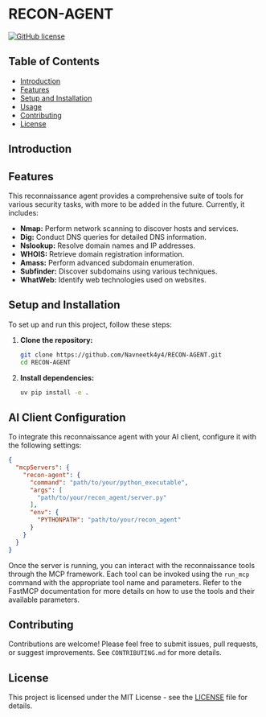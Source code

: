 # RECON-AGENT

[![GitHub license](https://img.shields.io/badge/license-MIT-blue.svg)](https://github.com/Navneetk4y4/RECON-AGENT/blob/master/LICENSE)

## Table of Contents
- [Introduction](#introduction)
- [Features](#features)
- [Setup and Installation](#setup-and-installation)
- [Usage](#usage)
- [Contributing](#contributing)
- [License](#license)

## Introduction

## Features

This reconnaissance agent provides a comprehensive suite of tools for various security tasks, with more to be added in the future. Currently, it includes:

-   **Nmap:** Perform network scanning to discover hosts and services.
-   **Dig:** Conduct DNS queries for detailed DNS information.
-   **Nslookup:** Resolve domain names and IP addresses.
-   **WHOIS:** Retrieve domain registration information.
-   **Amass:** Perform advanced subdomain enumeration.
-   **Subfinder:** Discover subdomains using various techniques.
-   **WhatWeb:** Identify web technologies used on websites.



## Setup and Installation

To set up and run this project, follow these steps:

1.  **Clone the repository:**
    ```bash
    git clone https://github.com/Navneetk4y4/RECON-AGENT.git
    cd RECON-AGENT
    ```

2.  **Install dependencies:**
    ```bash
    uv pip install -e .
    ```



## AI Client Configuration

To integrate this reconnaissance agent with your AI client, configure it with the following settings:

```json
{
  "mcpServers": {
    "recon-agent": {
      "command": "path/to/your/python_executable",
      "args": [
        "path/to/your/recon_agent/server.py"
      ],
      "env": {
        "PYTHONPATH": "path/to/your/recon_agent"
      }
    }
  }
}
```

Once the server is running, you can interact with the reconnaissance tools through the MCP framework. Each tool can be invoked using the `run_mcp` command with the appropriate tool name and parameters. Refer to the FastMCP documentation for more details on how to use the tools and their available parameters.

## Contributing

Contributions are welcome! Please feel free to submit issues, pull requests, or suggest improvements. See `CONTRIBUTING.md` for more details.

## License

This project is licensed under the MIT License - see the [LICENSE](LICENSE) file for details.